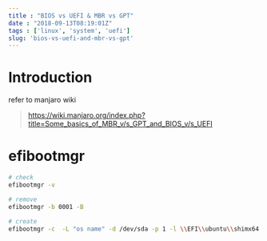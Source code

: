 ```yaml
---
title : "BIOS vs UEFI & MBR vs GPT"
date : "2018-09-13T08:19:01Z"
tags : ['linux', 'system', 'uefi']
slug: 'bios-vs-uefi-and-mbr-vs-gpt'
---
```


# Introduction

refer to manjaro wiki
> https://wiki.manjaro.org/index.php?title=Some_basics_of_MBR_v/s_GPT_and_BIOS_v/s_UEFI

# efibootmgr

```bash 
# check 
efibootmgr -v

# remove
efibootmgr -b 0001 -B

# create
efibootmgr -c  -L "os name" -d /dev/sda -p 1 -l \\EFI\\ubuntu\\shimx64.efi
```